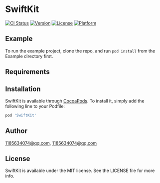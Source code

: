 # SwiftKit

[![CI Status](https://img.shields.io/travis/1185634074@qq.com/SwiftKit.svg?style=flat)](https://travis-ci.org/1185634074@qq.com/SwiftKit)
[![Version](https://img.shields.io/cocoapods/v/SwiftKit.svg?style=flat)](https://cocoapods.org/pods/SwiftKit)
[![License](https://img.shields.io/cocoapods/l/SwiftKit.svg?style=flat)](https://cocoapods.org/pods/SwiftKit)
[![Platform](https://img.shields.io/cocoapods/p/SwiftKit.svg?style=flat)](https://cocoapods.org/pods/SwiftKit)

## Example

To run the example project, clone the repo, and run `pod install` from the Example directory first.

## Requirements

## Installation

SwiftKit is available through [CocoaPods](https://cocoapods.org). To install
it, simply add the following line to your Podfile:

```ruby
pod 'SwiftKit'
```

## Author

1185634074@qq.com, 1185634074@qq.com

## License

SwiftKit is available under the MIT license. See the LICENSE file for more info.
